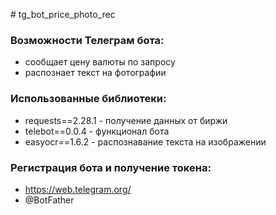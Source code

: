 <p># tg_bot_price_photo_rec</p>
<h3>Возможности Телеграм бота:</h3>
<ul>
<li>сообщает цену валюты по запросу</li>
<li>распознает текст на фотографии</li>
</ul>
<h3>Использованные библиотеки:</h3>
<ul>
<li>requests==2.28.1 - получение данных от биржи</li>
<li>telebot==0.0.4 - функционал бота</li>
<li>easyocr==1.6.2 - распознавание текста на изображении</li>
</ul>
<h3>Регистрация бота и получение токена:</h3>
<ul>
<li><a href="https://web.telegram.org/">https://web.telegram.org/ </a></li>
<li>@BotFather</li>
</ul>
